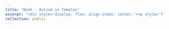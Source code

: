 ```yaml
---
title: "Book - Autism in females"
excerpt: "<div style='display: flex; align-items: center;'><p style='flex: 1; margin: 0; padding: 0;'>In this peer-reviewed book (for a French speaking audience), I introduce a social, epistemological, and historical perspective, while providing an overview of psychological and neuroscience research on autism in females. I also reflect on the challenges and complexities of autism diagnosis. Expert insights and testimonies from autistic females are interwoven with clinical views and the latest scientific findings.</p><img src='/images/book1.jpg' style='width: 200px; height: auto; margin-left: 10px;'></div>"
collection: public
---
```


